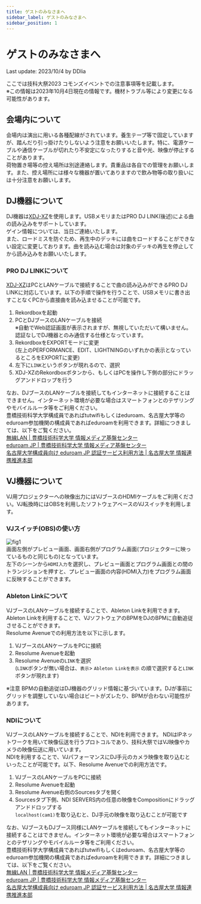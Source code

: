 ```yaml
---
title: ゲストのみなさまへ
sidebar_label: ゲストのみなさまへ
sidebar_position: 1
---
```

# ゲストのみなさまへ
Last update: 2023/10/4 by DDlia   

ここでは技科大祭2023 コモンズイベントでの注意事項等を記載します。  
※この情報は2023年10月4日現在の情報です。機材トラブル等により変更になる可能性があります。  

## 会場内について
会場内は演出に用いる各種配線がされています。養生テープ等で固定していますが、踏んだり引っ掛けたりしないよう注意をお願いいたします。特に、電源ケーブルや通信ケーブルが切れたり不安定になったりすると音や光、映像が停止することがあります。  
荷物置き場等の控え場所は別途連絡します。貴重品は各自での管理をお願いします。また、控え場所には様々な機器が置いてありますので飲み物等の取り扱いには十分注意をお願いします。  

## DJ機器について
DJ機器は[XDJ-XZ](https://www.pioneerdj.com/ja-jp/product/all-in-one-system/xdj-xz/black/overview/)を使用します。USBメモリまたはPRO DJ LINK(後述)による曲の読み込みをサポートしています。  
ゲイン情報については、当日ご連絡いたします。  
また、ロードミスを防ぐため、再生中のデッキには曲をロードすることができない設定に変更しております。曲を読み込む場合は対象のデッキの再生を停止してから読み込みをお願いいたします。

### PRO DJ LINKについて
[XDJ-XZ](https://www.pioneerdj.com/ja-jp/product/all-in-one-system/xdj-xz/black/overview/)はPCとLANケーブルで接続することで曲の読み込みができるPRO DJ LINKに対応しています。以下の手順で操作を行うことで、USBメモリに書き出すことなくPCから直接曲を読み込ませることが可能です。  
1. Rekordboxを起動
2. PCとDJブースのLANケーブルを接続  
※自動でWeb認証画面が表示されますが、無視していただいて構いません。認証なしでDJ機器とのみ通信する仕様となっています。
3. RekordboxをEXPORTモードに変更  
(左上のPERFORMANCE、EDIT、LIGHTNINGのいずれかの表示となっているところをEXPORTに変更)
4. 左下に`LINK`というボタンが現れるので、選択
5. XDJ-XZのRekordboxボタンから、もしくはPCを操作し下側の部分にドラッグアンドドロップを行う  

なお、DJブースのLANケーブルを接続してもインターネットに接続することはできません。インターネット環境が必要な場合はスマートフォンとのテザリングやモバイルルータ等をご利用ください。  
豊橋技術科学大学構成員であればtutwifiもしくはeduroam、名古屋大学等のeduroam参加機関の構成員であればeduroamを利用できます。詳細につきましては、以下をご覧ください。  
[無線LAN | 豊橋技術科学大学 情報メディア基盤センター](https://imc.tut.ac.jp/network/wlan.html)  
[eduroam JP | 豊橋技術科学大学 情報メディア基盤センター](https://imc.tut.ac.jp/network/eduroam.html)  
[名古屋大学構成員向け eduroam JP 認証サービス利用方法 | 名古屋大学 情報連携推進本部](https://icts.nagoya-u.ac.jp/ja/services/eduroam/)  

## VJ機器について
VJ用プロジェクターへの映像出力にはVJブースのHDMIケーブルをご利用ください。VJ転換時にはOBSを利用したソフトウェアベースのVJスイッチを利用します。

### VJスイッチ(OBS)の使い方
![fig1](https://cdn.discordapp.com/attachments/982839912887877716/1159126777277464676/image.png?ex=651ec06f&is=651d6eef&hm=a71d386160b6126c5411134f0852f9f0d783db6005324c6e8a5b4f70244a88b2&)  
画面左側がプレビュー画面、画面右側がプログラム画面(プロジェクターに映っているものと同じもの)となっています。  
左下のシーンから`HDMI入力`を選択し、プレビュー画面とプログラム画面との間のトランジションを押すと、プレビュー画面の内容(HDMI入力)をプログラム画面に反映することができます。

### Ableton Linkについて
VJブースのLANケーブルを接続することで、Ableton Linkを利用できます。 Ableton Linkを利用することで、VJソフトウェアのBPMをDJのBPMに自動追従させることができます。  
Resolume Avenueでの利用方法を以下に示します。  
1. VJブースのLANケーブルをPCに接続  
2. Resolume Avenueを起動
3. Resolume Avenueの`LINK`を選択  
(`LINK`ボタンが無い場合は、`表示`> `Ableton Linkを表示` の順で選択すると`LINK`ボタンが現れます)  

※注意 BPMの自動追従はDJ機器のグリッド情報に基づいています。DJが事前にグリッドを調整していない場合はビートがズレたり、BPMが合わない可能性があります。

### NDIについて
VJブースのLANケーブルを接続することで、NDIを利用できます。 NDIはIPネットワークを用いて映像伝送を行うプロトコルであり、技科大祭ではVJ映像やカメラの映像伝送に用いています。  
NDIを利用することで、VJパフォーマンスにDJ手元のカメラ映像を取り込むといったことが可能です。以下、Resolume Avenueでの利用方法です。  
1. VJブースのLANケーブルをPCに接続  
2. Resolume Avenueを起動  
3. Resolume Avenue右側のSourcesタブを開く
4. Sourcesタブ下側、NDI SERVERS内の任意の映像をCompositionにドラッグアンドドロップする  
`localhost(cam1)`を取り込むと、DJ手元の映像を取り込むことが可能です

なお、VJブースもDJブース同様にLANケーブルを接続してもインターネットに接続することはできません。インターネット環境が必要な場合はスマートフォンとのテザリングやモバイルルータ等をご利用ください。  
豊橋技術科学大学構成員であればtutwifiもしくはeduroam、名古屋大学等のeduroam参加機関の構成員であればeduroamを利用できます。詳細につきましては、以下をご覧ください。  
[無線LAN | 豊橋技術科学大学 情報メディア基盤センター](https://imc.tut.ac.jp/network/wlan.html)  
[eduroam JP | 豊橋技術科学大学 情報メディア基盤センター](https://imc.tut.ac.jp/network/eduroam.html)  
[名古屋大学構成員向け eduroam JP 認証サービス利用方法 | 名古屋大学 情報連携推進本部](https://icts.nagoya-u.ac.jp/ja/services/eduroam/)  